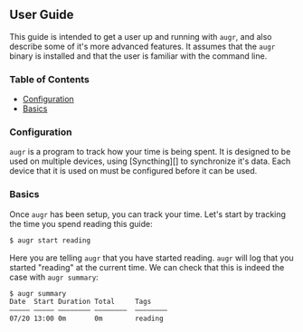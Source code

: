 ## User Guide

This guide is intended to get a user up and running with `augr`, and also
describe some of it's more advanced features. It assumes that the `augr` binary
is installed and that the user is familiar with the command line.

### Table of Contents

* [Configuration](#configuration)
* [Basics](#basics)

### Configuration

`augr` is a program to track how your time is being spent. It is designed to be
used on multiple devices, using [Syncthing][] to synchronize it's data. Each
device that it is used on must be configured before it can be used.

### Basics

Once `augr` has been setup, you can track your time. Let's start by tracking
the time you spend reading this guide:

```sh
$ augr start reading
```

Here you are telling `augr` that you have started reading. `augr` will log that
you started "reading" at the current time. We can check that this is indeed the
case with `augr summary`:

```sh
$ augr summary
Date  Start Duration Total     Tags
――――― ――――― ―――――――― ――――――――  ――――――――
07/20 13:00 0m       0m        reading
```

